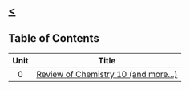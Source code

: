 ## [<](../)

## Table of Contents

| Unit | Title |
| :--: | :---: |
| 0    | [Review of Chemistry 10 (and more...)](./unit0) |
